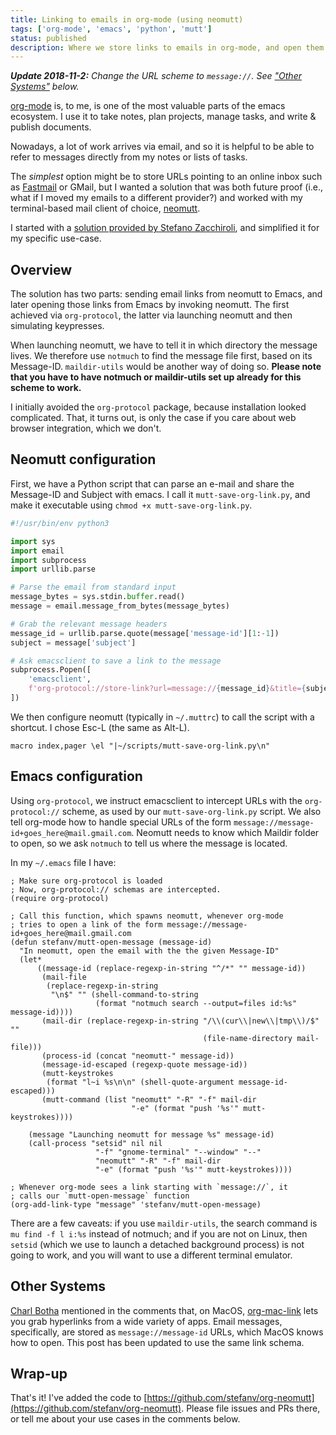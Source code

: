 ```yaml
---
title: Linking to emails in org-mode (using neomutt)
tags: ['org-mode', 'emacs', 'python', 'mutt']
status: published
description: Where we store links to emails in org-mode, and open them using neomutt.
---
```



_**Update 2018-11-2:** Change the URL scheme to `message://`.
See ["Other Systems"](#other-systems) below._

[org-mode](https://orgmode.org) is, to me, is one of the most valuable
parts of the emacs ecosystem.  I use it to take notes, plan projects,
manage tasks, and write & publish documents.

Nowadays, a lot of work arrives via email, and so it is helpful to be
able to refer to messages directly from my notes or lists of
tasks.

The *simplest* option might be to store URLs pointing to an online
inbox such as [Fastmail](https://fastmail.com) or GMail, but I wanted
a solution that was both future proof (i.e., what if I moved my emails
to a different provider?) and worked with my terminal-based mail
client of choice, [neomutt](https://neomutt.org/).

I started with
a
[solution provided by Stefano Zacchiroli](https://upsilon.cc/~zack/blog/posts/2010/02/integrating_Mutt_with_Org-mode/),
and simplified it for my specific use-case.

## Overview

The solution has two parts: sending email links from neomutt to Emacs,
and later opening those links from Emacs by invoking neomutt.  The
first achieved via `org-protocol`, the latter via launching neomutt
and then simulating keypresses.

When launching neomutt, we have to tell it in which directory the
message lives.  We therefore use `notmuch` to find the message file
first, based on its Message-ID.  `maildir-utils` would be another way
of doing so.  **Please note that you have to have notmuch or
maildir-utils set up already for this scheme to work.**

I initially avoided the `org-protocol` package, because installation
looked complicated.  That, it turns out, is only the case if you care
about web browser integration, which we don't.

## Neomutt configuration

First, we have a Python script that can parse an e-mail and share the
Message-ID and Subject with emacs.  I call it `mutt-save-org-link.py`,
and make it executable using `chmod +x mutt-save-org-link.py`.

```python
#!/usr/bin/env python3

import sys
import email
import subprocess
import urllib.parse

# Parse the email from standard input
message_bytes = sys.stdin.buffer.read()
message = email.message_from_bytes(message_bytes)

# Grab the relevant message headers
message_id = urllib.parse.quote(message['message-id'][1:-1])
subject = message['subject']

# Ask emacsclient to save a link to the message
subprocess.Popen([
    'emacsclient',
    f'org-protocol://store-link?url=message://{message_id}&title={subject}'
])
```

We then configure neomutt (typically in `~/.muttrc`) to call the
script with a shortcut.  I chose Esc-L (the same as Alt-L).

```
macro index,pager \el "|~/scripts/mutt-save-org-link.py\n"
```

## Emacs configuration

Using `org-protocol`, we instruct emacsclient to intercept URLs with
the `org-protocol://` scheme, as used by our `mutt-save-org-link.py`
script.  We also tell org-mode how to handle special URLs of the form
`message://message-id+goes_here@mail.gmail.com`.  Neomutt needs to know
which Maildir folder to open, so we ask `notmuch` to tell us where the
message is located.

In my `~/.emacs` file I have:

```elisp
; Make sure org-protocol is loaded
; Now, org-protocol:// schemas are intercepted.
(require org-protocol)

; Call this function, which spawns neomutt, whenever org-mode
; tries to open a link of the form message://message-id+goes_here@mail.gmail.com
(defun stefanv/mutt-open-message (message-id)
  "In neomutt, open the email with the the given Message-ID"
  (let*
      ((message-id (replace-regexp-in-string "^/*" "" message-id))
       (mail-file
        (replace-regexp-in-string
         "\n$" "" (shell-command-to-string
                   (format "notmuch search --output=files id:%s" message-id))))
       (mail-dir (replace-regexp-in-string "/\\(cur\\|new\\|tmp\\)/$" ""
                                           (file-name-directory mail-file)))
       (process-id (concat "neomutt-" message-id))
       (message-id-escaped (regexp-quote message-id))
       (mutt-keystrokes
        (format "l~i %s\n\n" (shell-quote-argument message-id-escaped)))
       (mutt-command (list "neomutt" "-R" "-f" mail-dir
                           "-e" (format "push '%s'" mutt-keystrokes))))

    (message "Launching neomutt for message %s" message-id)
    (call-process "setsid" nil nil
                   "-f" "gnome-terminal" "--window" "--"
                   "neomutt" "-R" "-f" mail-dir
                   "-e" (format "push '%s'" mutt-keystrokes))))

; Whenever org-mode sees a link starting with `message://`, it
; calls our `mutt-open-message` function
(org-add-link-type "message" 'stefanv/mutt-open-message)
```

There are a few caveats: if you use `maildir-utils`, the search
command is `mu find -f l i:%s` instead of notmuch; and if you are not
on Linux, then `setsid` (which we use to launch a detached background
process) is not going to work, and you will want to use a different
terminal emulator.

## <a name="#other-systems"></a>Other Systems

[Charl Botha](https://vxlabs.com/) mentioned in the comments that, on
MacOS,
[org-mac-link](https://orgmode.org/worg/org-contrib/org-mac-link.html)
lets you grab hyperlinks from a wide variety of apps.  Email messages,
specifically, are stored as `message://message-id` URLs, which MacOS
knows how to open.  This post has been updated to use the same link schema.

## Wrap-up

That's it!  I've added the code
to
[https://github.com/stefanv/org-neomutt](https://github.com/stefanv/org-neomutt).
Please file issues and PRs there, or tell me about your use cases
in the comments below.
